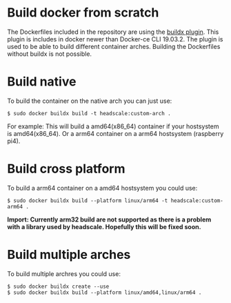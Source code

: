 # Build docker from scratch

The Dockerfiles included in the repository are using the [buildx plugin](https://docs.docker.com/buildx/working-with-buildx/). This plugin is includes in docker newer than Docker-ce CLI 19.03.2. The plugin is used to be able to build different container arches. Building the Dockerfiles without buildx is not possible.

# Build native

To build the container on the native arch you can just use:
```
$ sudo docker buildx build -t headscale:custom-arch .
```

For example: This will build a amd64(x86_64) container if your hostsystem is amd64(x86_64). Or a arm64 container on a arm64 hostsystem (raspberry pi4).

# Build cross platform

To build a arm64 container on a amd64 hostsystem you could use:
```
$ sudo docker buildx build --platform linux/arm64 -t headscale:custom-arm64 .

```

**Import: Currently arm32 build are not supported as there is a problem with a library used by headscale. Hopefully this will be fixed soon.**

# Build multiple arches

To build multiple archres you could use:

```
$ sudo docker buildx create --use
$ sudo docker buildx build --platform linux/amd64,linux/arm64 .

```
